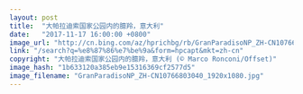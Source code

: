```yaml
---
layout: post
title:  "大帕拉迪索国家公园内的臆羚，意大利"
date:   "2017-11-17 16:00:00 +0800"
image_url: "http://cn.bing.com/az/hprichbg/rb/GranParadisoNP_ZH-CN10766803040_1920x1080.jpg"
link: "/search?q=%e8%87%86%e7%be%9a&form=hpcapt&mkt=zh-cn"
copyright: "大帕拉迪索国家公园内的臆羚，意大利 (© Marco Ronconi/Offset)"
image_hash: "1b633120a385eb9e15316369cf2577d5"
image_filename: "GranParadisoNP_ZH-CN10766803040_1920x1080.jpg"
---
```

